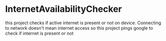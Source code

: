 # InternetAvailabilityChecker
this project checks if active internet is present or not on device. Connecting to network doesn't mean internet access so this project pings google to check if internet is present or not
